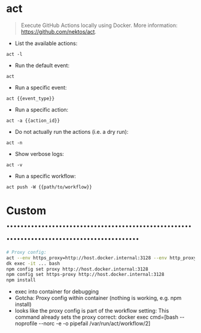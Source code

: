 # act

> Execute GitHub Actions locally using Docker.
> More information: <https://github.com/nektos/act>.

- List the available actions:

`act -l`

- Run the default event:

`act`

- Run a specific event:

`act {{event_type}}`

- Run a specific action:

`act -a {{action_id}}`

- Do not actually run the actions (i.e. a dry run):

`act -n`

- Show verbose logs:

`act -v`

- Run a specific workflow:

`act push -W {{path/to/workflow}}`


# Custom ...........................................................................................
```bash
# Proxy config:
act --env https_proxy=http://host.docker.internal:3128 --env http_proxy=http://host.docker.internal:3128 --container-architecture linux/amd64
dk exec -it ... bash
npm config set proxy http://host.docker.internal:3128
npm config set https-proxy http://host.docker.internal:3128
npm install
```
- exec into container for debugging
- Gotcha: Proxy config within container (nothing is working, e.g. npm install)
- looks like the proxy config is part of the workflow setting:
  This command already sets the proxy correct:
  docker exec cmd=[bash --noprofile --norc -e -o pipefail /var/run/act/workflow/2]
